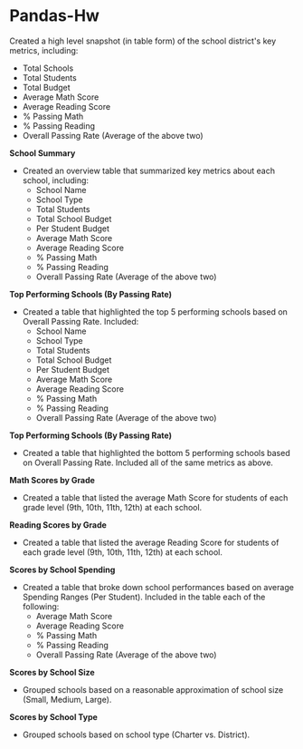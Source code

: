 # Pandas-Hw

 Created a high level snapshot (in table form) of the school district's key metrics, including:
  * Total Schools
  * Total Students
  * Total Budget
  * Average Math Score
  * Average Reading Score
  * % Passing Math
  * % Passing Reading
  * Overall Passing Rate (Average of the above two)

**School Summary**

* Created an overview table that summarized key metrics about each school, including:
  * School Name
  * School Type
  * Total Students
  * Total School Budget
  * Per Student Budget
  * Average Math Score
  * Average Reading Score
  * % Passing Math
  * % Passing Reading
  * Overall Passing Rate (Average of the above two)

**Top Performing Schools (By Passing Rate)**

* Created a table that highlighted the top 5 performing schools based on Overall Passing Rate. Included:
  * School Name
  * School Type
  * Total Students
  * Total School Budget
  * Per Student Budget
  * Average Math Score
  * Average Reading Score
  * % Passing Math
  * % Passing Reading
  * Overall Passing Rate (Average of the above two)

**Top Performing Schools (By Passing Rate)**

* Created a table that highlighted the bottom 5 performing schools based on Overall Passing Rate. Included all of the same metrics as above.

**Math Scores by Grade**

* Created a table that listed the average Math Score for students of each grade level (9th, 10th, 11th, 12th) at each school.

**Reading Scores by Grade**

* Created a table that listed the average Reading Score for students of each grade level (9th, 10th, 11th, 12th) at each school.

**Scores by School Spending**

* Created a table that broke down school performances based on average Spending Ranges (Per Student).  Included in the table each of the following:
  * Average Math Score
  * Average Reading Score
  * % Passing Math
  * % Passing Reading
  * Overall Passing Rate (Average of the above two)

**Scores by School Size**

* Grouped schools based on a reasonable approximation of school size (Small, Medium, Large).

**Scores by School Type**

* Grouped schools based on school type (Charter vs. District).
